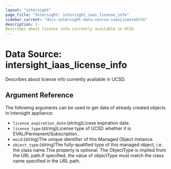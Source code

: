 ```yaml
---
layout: "intersight"
page_title: "Intersight: intersight_iaas_license_info"
sidebar_current: "docs-intersight-data-source-iaasLicenseInfo"
description: |-
Describes about license info currently available in UCSD.
---
```


# Data Source: intersight_iaas_license_info
Describes about license info currently available in UCSD.
## Argument Reference
The following arguments can be used to get data of already created objects in Intersight appliance:
* `license_expiration_date`:(string)Licese expiration date.
* `license_type`:(string)License type of UCSD whether it is EVAL/Permanent/Subscription..
* `moid`:(string)The unique identifier of this Managed Object instance.
* `object_type`:(string)The fully-qualified type of this managed object, i.e. the class name.This property is optional. The ObjectType is implied from the URL path.If specified, the value of objectType must match the class name specified in the URL path.

